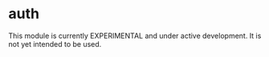 # auth

This module is currently EXPERIMENTAL and under active development. It is not
yet intended to be used.
